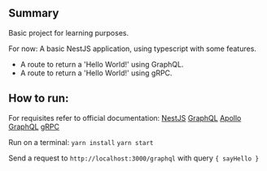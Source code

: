 ## Summary
Basic project for learning purposes.

For now:
A basic NestJS application, using typescript with some features.
 - A route to return a 'Hello World!' using GraphQL.
 - A route to return a 'Hello World!' using gRPC.

## How to run:
For requisites refer to official documentation:
[NestJS](https://docs.nestjs.com/)
[GraphQL](https://graphql.org/learn/)
[Apollo GraphQL](https://www.apollographql.com/docs/)
[gRPC](https://grpc.io/docs/) 


Run on a terminal:
`yarn install`
`yarn start`

Send a request to `http://localhost:3000/graphql`
with query
`
{
  sayHello
}
`
